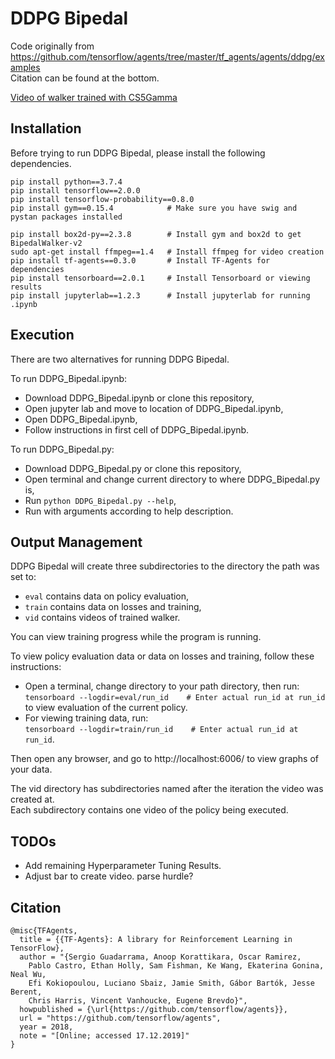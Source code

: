 # DDPG Bipedal
Code originally from https://github.com/tensorflow/agents/tree/master/tf_agents/agents/ddpg/examples   
Citation can be found at the bottom.

[Video of walker trained with CS5Gamma](/mr/Results/CS5Gamma/videos/390000/openaigym.video.11.699876.video000000.mp4)
## Installation
Before trying to run DDPG Bipedal, please install the following dependencies.
```
pip install python==3.7.4
pip install tensorflow==2.0.0
pip install tensorflow-probability==0.8.0
pip install gym==0.15.4            # Make sure you have swig and pystan packages installed

pip install box2d-py==2.3.8        # Install gym and box2d to get BipedalWalker-v2
sudo apt-get install ffmpeg==1.4   # Install ffmpeg for video creation
pip install tf-agents==0.3.0       # Install TF-Agents for dependencies
pip install tensorboard==2.0.1     # Install Tensorboard or viewing results
pip install jupyterlab==1.2.3      # Install jupyterlab for running .ipynb
```
## Execution

There are two alternatives for running DDPG Bipedal.

To run DDPG_Bipedal.ipynb:
- Download DDPG_Bipedal.ipynb or clone this repository,
- Open jupyter lab and move to location of DDPG_Bipedal.ipynb,
- Open DDPG_Bipedal.ipynb,
- Follow instructions in first cell of DDPG_Bipedal.ipynb.

To run DDPG_Bipedal.py:
- Download DDPG_Bipedal.py or clone this repository,
- Open terminal and change current directory to where DDPG_Bipedal.py is,
- Run ```python DDPG_Bipedal.py --help```,
- Run with arguments according to help description.

## Output Management

DDPG Bipedal will create three subdirectories to the directory the path was set to:
- ```eval``` contains data on policy evaluation,
- ```train``` contains data on losses and training,
- ```vid``` contains videos of trained walker.

You can view training progress while the program is running.

To view policy evaluation data or data on losses and training, follow these instructions:

- Open a terminal, change directory to your path directory, then run:  
```tensorboard --logdir=eval/run_id    # Enter actual run_id at run_id```  
to view evaluation of the current policy.
- For viewing training data, run:  
```tensorboard --logdir=train/run_id    # Enter actual run_id at run_id```.

Then open any browser, and go to http://localhost:6006/ to view graphs of your data.

The vid directory has subdirectories named after the iteration the video was created at.  
Each subdirectory contains one video of the policy being executed.

## TODOs

- Add remaining Hyperparameter Tuning Results.
- Adjust bar to create video. parse hurdle?

## Citation
```
@misc{TFAgents,
  title = {{TF-Agents}: A library for Reinforcement Learning in TensorFlow},
  author = "{Sergio Guadarrama, Anoop Korattikara, Oscar Ramirez,
    Pablo Castro, Ethan Holly, Sam Fishman, Ke Wang, Ekaterina Gonina, Neal Wu,
    Efi Kokiopoulou, Luciano Sbaiz, Jamie Smith, Gábor Bartók, Jesse Berent,
    Chris Harris, Vincent Vanhoucke, Eugene Brevdo}",
  howpublished = {\url{https://github.com/tensorflow/agents}},
  url = "https://github.com/tensorflow/agents",
  year = 2018,
  note = "[Online; accessed 17.12.2019]"
}
```
